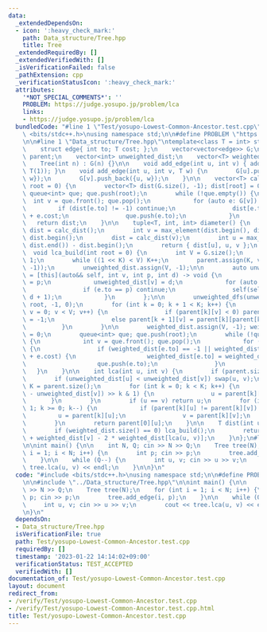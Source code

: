 ```yaml
---
data:
  _extendedDependsOn:
  - icon: ':heavy_check_mark:'
    path: Data_structure/Tree.hpp
    title: Tree
  _extendedRequiredBy: []
  _extendedVerifiedWith: []
  _isVerificationFailed: false
  _pathExtension: cpp
  _verificationStatusIcon: ':heavy_check_mark:'
  attributes:
    '*NOT_SPECIAL_COMMENTS*': ''
    PROBLEM: https://judge.yosupo.jp/problem/lca
    links:
    - https://judge.yosupo.jp/problem/lca
  bundledCode: "#line 1 \"Test/yosupo-Lowest-Common-Ancestor.test.cpp\"\n#include\
    \ <bits/stdc++.h>\nusing namespace std;\n\n#define PROBLEM \"https://judge.yosupo.jp/problem/lca\"\
    \n\n#line 1 \"Data_structure/Tree.hpp\"\ntemplate<class T = int> struct Tree {\n\
    \    struct edge{ int to; T cost; };\n    vector<vector<edge>> G;\n    vector<vector<int>>\
    \ parent;\n    vector<int> unweighted_dist;\n    vector<T> weighted_dist;\n\n\
    \    Tree(int n) : G(n) {}\n\n    void add_edge(int u, int v) { add_edge(u, v,\
    \ T(1)); }\n    void add_edge(int u, int v, T w) {\n        G[u].push_back({v,\
    \ w});\n        G[v].push_back({u, w});\n    }\n\n    vector<T> calc_dist(int\
    \ root = 0) {\n        vector<T> dist(G.size(), -1); dist[root] = 0;\n       \
    \ queue<int> que; que.push(root);\n        while (!que.empty()) {\n          \
    \  int v = que.front(); que.pop();\n            for (auto e: G[v]) {\n       \
    \         if (dist[e.to] != -1) continue;\n                dist[e.to] = dist[v]\
    \ + e.cost;\n                que.push(e.to);\n            }\n        }\n     \
    \   return dist;\n    }\n\n    tuple<T, int, int> diameter() {\n        vector<T>\
    \ dist = calc_dist();\n        int v = max_element(dist.begin(), dist.end()) -\
    \ dist.begin();\n        dist = calc_dist(v);\n        int u = max_element(dist.begin(),\
    \ dist.end()) - dist.begin();\n        return { dist[u], u, v };\n    }\n\n  \
    \  void lca_build(int root = 0) {\n        int V = G.size();\n        int K =\
    \ 1;\n        while ((1 << K) < V) K++;\n        parent.assign(K, vector<int>(V,\
    \ -1));\n        unweighted_dist.assign(V, -1);\n\n        auto unweighted_dfs\
    \ = [this](auto&& self, int v, int p, int d) -> void {\n            parent[0][v]\
    \ = p;\n            unweighted_dist[v] = d;\n            for (auto e: G[v]) {\n\
    \                if (e.to == p) continue;\n                self(self, e.to, v,\
    \ d + 1);\n            }\n        };\n\n        unweighted_dfs(unweighted_dfs,\
    \ root, -1, 0);\n        for (int k = 0; k + 1 < K; k++) {\n            for (int\
    \ v = 0; v < V; v++) {\n                if (parent[k][v] < 0) parent[k + 1][v]\
    \ = -1;\n                else parent[k + 1][v] = parent[k][parent[k][v]];\n  \
    \          }\n        }\n\n        weighted_dist.assign(V, -1); weighted_dist[root]\
    \ = 0;\n        queue<int> que; que.push(root);\n        while (!que.empty())\
    \ {\n            int v = que.front(); que.pop();\n            for (auto e: G[v])\
    \ {\n                if (weighted_dist[e.to] == -1 || weighted_dist[e.to] > weighted_dist[v]\
    \ + e.cost) {\n                    weighted_dist[e.to] = weighted_dist[v] + e.cost;\n\
    \                    que.push(e.to);\n                }\n            }\n     \
    \   }\n    }\n\n    int lca(int u, int v) {\n        if (parent.size() == 0) lca_build();\n\
    \        if (unweighted_dist[u] < unweighted_dist[v]) swap(u, v);\n        int\
    \ K = parent.size();\n        for (int k = 0; k < K; k++) {\n            if ((unweighted_dist[u]\
    \ - unweighted_dist[v]) >> k & 1) {\n                u = parent[k][u];\n     \
    \       }\n        }\n        if (u == v) return u;\n        for (int k = K -\
    \ 1; k >= 0; k--) {\n            if (parent[k][u] != parent[k][v]) {\n       \
    \         u = parent[k][u];\n                v = parent[k][v];\n            }\n\
    \        }\n        return parent[0][u];\n    }\n\n    T dist(int u, int v) {\n\
    \        if (weighted_dist.size() == 0) lca_build();\n        return weighted_dist[u]\
    \ + weighted_dist[v] - 2 * weighted_dist[lca(u, v)];\n    }\n};\n#line 7 \"Test/yosupo-Lowest-Common-Ancestor.test.cpp\"\
    \n\nint main() {\n\n    int N, Q; cin >> N >> Q;\n    Tree tree(N);\n    for (int\
    \ i = 1; i < N; i++) {\n        int p; cin >> p;\n        tree.add_edge(i, p);\n\
    \    }\n\n    while (Q--) {\n        int u, v; cin >> u >> v;\n        cout <<\
    \ tree.lca(u, v) << endl;\n    }\n\n}\n"
  code: "#include <bits/stdc++.h>\nusing namespace std;\n\n#define PROBLEM \"https://judge.yosupo.jp/problem/lca\"\
    \n\n#include \"../Data_structure/Tree.hpp\"\n\nint main() {\n\n    int N, Q; cin\
    \ >> N >> Q;\n    Tree tree(N);\n    for (int i = 1; i < N; i++) {\n        int\
    \ p; cin >> p;\n        tree.add_edge(i, p);\n    }\n\n    while (Q--) {\n   \
    \     int u, v; cin >> u >> v;\n        cout << tree.lca(u, v) << endl;\n    }\n\
    \n}\n"
  dependsOn:
  - Data_structure/Tree.hpp
  isVerificationFile: true
  path: Test/yosupo-Lowest-Common-Ancestor.test.cpp
  requiredBy: []
  timestamp: '2023-01-22 14:14:02+09:00'
  verificationStatus: TEST_ACCEPTED
  verifiedWith: []
documentation_of: Test/yosupo-Lowest-Common-Ancestor.test.cpp
layout: document
redirect_from:
- /verify/Test/yosupo-Lowest-Common-Ancestor.test.cpp
- /verify/Test/yosupo-Lowest-Common-Ancestor.test.cpp.html
title: Test/yosupo-Lowest-Common-Ancestor.test.cpp
---
```

